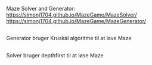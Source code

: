 Maze Solver and Generator:
https://simonj1704.github.io/MazeGame/MazeSolver/
https://simonj1704.github.io/MazeGame/MazeGenerator/

##
Generator bruger Kruskal algoritme til at lave Maze

##
Solver bruger depthfirst til at løse Maze
